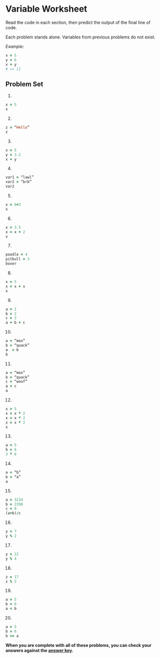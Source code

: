 # Variable Worksheet

Read the code in each section, then predict the output of the final line of code.

Each problem stands alone. Variables from previous problems do not exist.

*Example:*
```ruby
x = 5
y = 6
x + y
# => 11
```

## Problem Set

1.
```ruby
x = 5
x
```

2.
```ruby
z = “Hello”
z
```

3.
```ruby
x = 5
y = 3.2
x + y
```

4.
```ruby
var1 = “lawl”
var2 = “brb”
var2
```

5.
```ruby
x = 6+3
x
```

6.
```ruby
x = 3.5
x = x + 2
x
```

7.
```ruby
poodle = 4
pitbull = 3
boxer
```

8.
```ruby
x = 5
x = x + x
x
```

9.
```ruby
a = 1
b = 2
c = 3
a + b + c
```

10.
```ruby
a = “moo”
b = “quack”
a  = b
b
```

11.
```ruby
a = “moo”
b = “quack”
c = “woof”
a = c
a
```

12.
```ruby
x = 5
x = x * 2
x = x * 2
x = x * 2
x
```

13.
```ruby
a = 5
b = 6
3 * 6
```

14.
```ruby
a = “b”
b = “a”
a
```

15.
```ruby
a = 3234
b = 2398
c = 0
(a+b)/c
```

16.
```ruby
y = 7
y % 2
 ```

17.
```ruby
y = 12
y % 4
 ```

18.
```ruby
z = 17
z % 3
```

19.
```ruby
a = 5
b = 6
a < b
```

20.
```ruby
a = 5
b = 6
b >= a
```

**When you are complete with all of these problems, you can check your answers against the [answer key](../assignments/variable-worksheet-answers.md).**
